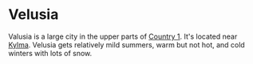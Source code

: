 # Velusia

Valusia is a large city in the upper parts of [Country 1](/countries/country-1/country-1.md). It's located near [Kylma](/countries/country-1/places-in-country-1/kylma.md). Velusia gets relatively mild summers, warm but not hot, and cold winters with lots of snow.
